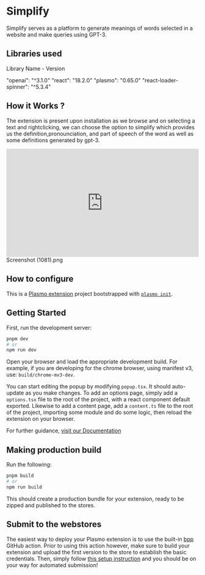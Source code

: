 # Simplify

Simplify serves as a platform to generate meanings of words selected in a website and make queries using GPT-3.

## Libraries used

Library Name - Version

"openai": "^3.1.0"
"react": "18.2.0"
"plasmo": "0.65.0"
"react-loader-spinner": "^5.3.4"

## How it Works ?

The extension is present upon installation as we browse and on selecting a text and rightclicking, we can choose the option to simplify which provides us the definition,pronounciation, and part of speech of the word as well as some definitions generated by gpt-3.

<div style="position: relative; padding-bottom: 56.25%; height: 0;"><iframe src="https://www.loom.com/embed/e52ffd92f0b7456899be4487715273e5" frameborder="0" webkitallowfullscreen mozallowfullscreen allowfullscreen style="position: absolute; top: 0; left: 0; width: 100%; height: 100%;"></iframe></div>
Screenshot (1081).png

## How to configure

This is a [Plasmo extension](https://docs.plasmo.com/) project bootstrapped with [`plasmo init`](https://www.npmjs.com/package/plasmo).

## Getting Started

First, run the development server:

```bash
pnpm dev
# or
npm run dev
```

Open your browser and load the appropriate development build. For example, if you are developing for the chrome browser, using manifest v3, use: `build/chrome-mv3-dev`.

You can start editing the popup by modifying `popup.tsx`. It should auto-update as you make changes. To add an options page, simply add a `options.tsx` file to the root of the project, with a react component default exported. Likewise to add a content page, add a `content.ts` file to the root of the project, importing some module and do some logic, then reload the extension on your browser.

For further guidance, [visit our Documentation](https://docs.plasmo.com/)

## Making production build

Run the following:

```bash
pnpm build
# or
npm run build
```

This should create a production bundle for your extension, ready to be zipped and published to the stores.

## Submit to the webstores

The easiest way to deploy your Plasmo extension is to use the built-in [bpp](https://bpp.browser.market) GitHub action. Prior to using this action however, make sure to build your extension and upload the first version to the store to establish the basic credentials. Then, simply follow [this setup instruction](https://docs.plasmo.com/framework/workflows/submit) and you should be on your way for automated submission!
